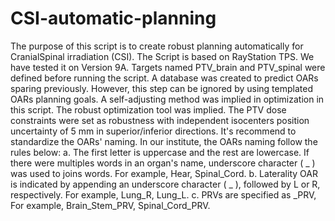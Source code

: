 # CSI-automatic-planning
The purpose of this script is to create robust planning automatically for CranialSpinal irradiation (CSI).
The Script is based on RayStation TPS. We have tested it on Version 9A.
Targets named PTV_brain and PTV_spinal were defined before running the script.
A database was created to predict OARs sparing previously. However, this step can be ignored by using templated OARs planning goals.
A self-adjusting method was implied in optimization in this script.
The robust optimization tool was implied. The PTV dose constraints were set as robustness with independent isocenters position uncertainty of 5 mm in superior/inferior directions.
It's recommend to standardize the OARs' naming. In our institute, the OARs naming follow the rules below: a. The first letter is uppercase and the rest are lowercase. If there were multiples words in an organ's name, underscore character ( _ ) was used to joins words. For example, Hear, Spinal_Cord. b. Laterality OAR is indicated by appending an underscore character ( _ ), followed by L or R, respectively. For example, Lung_R, Lung_L. c.  PRVs are specified as _PRV, For example, Brain_Stem_PRV, Spinal_Cord_PRV.
